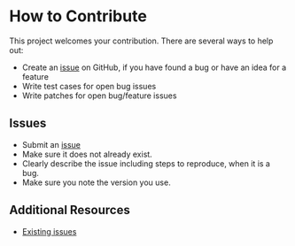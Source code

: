 
How to Contribute
=================

This project welcomes your contribution. There are several ways to help out:

* Create an [issue](https://gitlab.com/jaymoulin/docker-transmission/issues/) on GitHub,
if you have found a bug or have an idea for a feature
* Write test cases for open bug issues
* Write patches for open bug/feature issues

Issues
------

* Submit an [issue](https://gitlab.com/jaymoulin/docker-transmission/issues/)
* Make sure it does not already exist.
* Clearly describe the issue including steps to reproduce, when it is a bug.
* Make sure you note the version you use.

Additional Resources
--------------------

* [Existing issues](https://gitlab.com/jaymoulin/docker-transmission/issues/)
